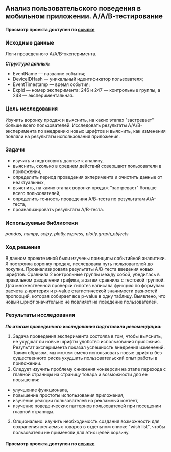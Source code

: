 ## Анализ пользовательского поведения в мобильном приложении. А/А/В-тестирование
#### Просмотр проекта доступен по [ссылке](https://github.com/Irrichie/yandex-praktikum-projects/tree/main/11-Churn-probability-prediction-for-fitness-center)
### Исходные данные
Логи проведенного A/A/B-эксперимента. 

***Структура данных:***
* EventName — название события;
* DeviceIDHash — уникальный идентификатор пользователя;
* EventTimestamp — время события;
* ExpId — номер эксперимента: 246 и 247 — контрольные группы, а 248 — экспериментальная.
### Цель исследования
Изучить воронку продаж и выяснить, на каких этапах "застревает" больше всего пользователей. Исследовать результаты A/A/B-эксперимента по внедрению новых шрифтов и выяснить, как изменения повляли на результаты использования приложения.

### Задачи
* изучить и подготовить данные к анализу, 
* выяснить, сколько в среднем действий совершают пользователи в приложении, 
* определить период проведения экперимента и очистить данные от неактуальных,
* выяснить, на каких этапах воронки продаж "застревает" больше всего пользователей,
* определить точность проведения А/В-теста по результатам А/А-теста,
* проанализировать результаты А/В-теста.

### Используемые библиотеки
*pandas, numpy, scipy, plotly.express, plotly.graph_objects*

### Ход решения
В данном проекте мной были изучены принципы событийной аналитики. Я построила воронку продаж, исследовала путь пользователей до покупки. Проанализировала результаты A/B-теста введения новых шрифтов. Сравнила 2 контрольные группы между собой, убедилась в правильном разделении трафика, а затем сравнила с тестовой группой. Для множественной проверки гипотез  написала функцию по формулам расчета z-критерия и p-value статистической значимости разностей пропорций, которая собирает все p-value в одну таблицу. Выявлено, что новый шрифт значительно не повлияет на поведение пользователей.

### Результаты исследования

***По итогам проведенного исследования подготовили рекомендации:***
1. Задача проведения эксперимента состояла в том, чтобы выяснить, не ухудшат ли новые шрифты удобство использования приложния. Результат эксперимента показал успешность внедрения изменений. Таким образом, мы можем смело использовать новые шрифты без существенного риска ухудшить пользовательский опыт работы в приложении.
2. Следует изучить проблему снижения конверсии на этапе перехода с главной страницы на страницу товара и возможности для ее повышения: 
* улучшение функционала, 
* повышение простоты использования приложения, 
* изучение реакции пользователей на рекламный контент, 
* изучение поведенческих паттернов пользователей при посещении главной страницы.
3. Опционально: изучить необходимость создания возможности для сохранения желаемых товаров в отдельном списке "wish list", чтобы пользователи не применяли для этих целей корзину.

#### Просмотр проекта доступен по [ссылке](https://github.com/Irrichie/yandex-praktikum-projects/tree/main/11-Churn-probability-prediction-for-fitness-center)
